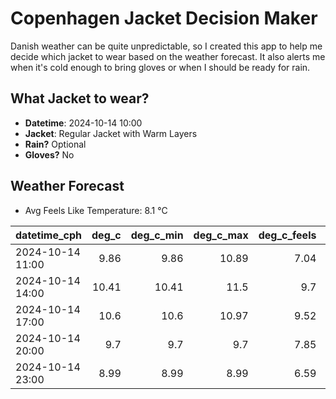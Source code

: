 
# Copenhagen Jacket Decision Maker

Danish weather can be quite unpredictable, so I created this app to help me decide which jacket to wear based on the weather forecast. 
It also alerts me when it's cold enough to bring gloves or when I should be ready for rain.

## What Jacket to wear?

- **Datetime**: 2024-10-14 10:00
- **Jacket**: Regular Jacket with Warm Layers
- **Rain?** Optional
- **Gloves?** No

## Weather Forecast
- Avg Feels Like Temperature: 8.1 °C

| datetime_cph     |   deg_c |   deg_c_min |   deg_c_max |   deg_c_feels | weather   | wind   | rain   |
|:-----------------|--------:|------------:|------------:|--------------:|:----------|:-------|:-------|
| 2024-10-14 11:00 |    9.86 |        9.86 |       10.89 |          7.04 | Rain      | Medium | Low    |
| 2024-10-14 14:00 |   10.41 |       10.41 |       11.5  |          9.7  | Clouds    | Medium | None   |
| 2024-10-14 17:00 |   10.6  |       10.6  |       10.97 |          9.52 | Clouds    | Medium | None   |
| 2024-10-14 20:00 |    9.7  |        9.7  |        9.7  |          7.85 | Clouds    | Low    | None   |
| 2024-10-14 23:00 |    8.99 |        8.99 |        8.99 |          6.59 | Rain      | Low    | Low    |
        